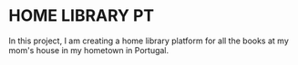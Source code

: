 # HOME LIBRARY PT

In this project, I am creating a home library platform for all the books at my mom's house in my hometown in Portugal.